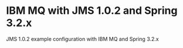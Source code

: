 # IBM MQ with JMS 1.0.2 and Spring 3.2.x

JMS 1.0.2 example configuration with IBM MQ and Spring 3.2.x
